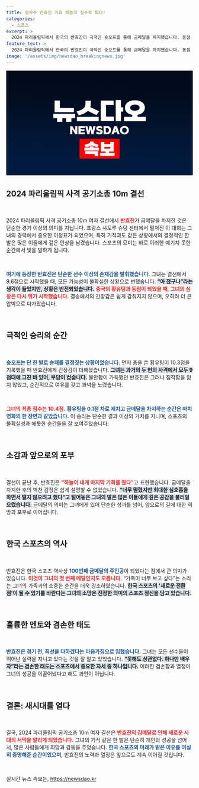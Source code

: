 ```yaml
---
title: 명사수 반효진 기회 하늘의 실수로 왔다!
categories:
  - 스포츠
excerpt: >
  2024 파리올림픽에서 한국의 반효진이 극적인 슛오프를 통해 금메달을 차지했습니다. 동점 상황에서 그녀의 침착한 사격이 빛을 발하며, 역사적인 100번째 금메달 주인공으로 우뚝 섰습니다.
feature_text: >
  2024 파리올림픽에서 한국의 반효진이 극적인 슛오프를 통해 금메달을 차지했습니다. 동점 상황에서 그녀의 침착한 사격이 빛을 발하며, 역사적인 100번째 금메달 주인공으로 우뚝 섰습니다.
image: '/assets/img/newsdao_breakingnews.jpg'
---
```


<p><img src="/assets/img/newsdao_breakingnews.jpg" alt="bookingtag 속보" /></p>

<h2 data-ke-size="size26">2024 파리올림픽 사격 공기소총 10m 결선</h2>

<p data-ke-size="size16">&nbsp;</p>

<p data-ke-size="size16">2024 파리올림픽 사격 공기소총 10m 여자 결선에서 <b><span style="color: #ee2323;">반효진</span></b>가 금메달을 차지한 것은 단순한 경기 이상의 의미를 지닙니다. 프랑스 샤토루 슈팅 센터에서 펼쳐진 이 대회는 그녀의 경력에서 중요한 이정표가 되었으며, 특히 기적과도 같은 상황에서의 결정적인 한 발은 많은 이들에게 깊은 인상을 남겼습니다. 스포츠의 묘미는 바로 이러한 예기치 못한 순간에서 빛을 발하게 됩니다.</p>

<p data-ke-size="size16">&nbsp;</p>

<p><b><span style="color: #1a5490;">여기에 등장한 반효진은 단순한 선수 이상의 존재감을 발휘했습니다.</span></b> 그녀는 결선에서 9.6점으로 시작했을 때, 모든 가능성이 불확실한 상황으로 변했습니다. <b><span style="background-color: #21538527;">“아 졌구나”라는 생각이 들었지만, 상황은 반전되었습니다.</span></b> <b><span style="color: #ee2323;">중국의 황유팅과 동점이 되었을 때, 그녀의 심장은 다시 뛰기 시작했습니다.</span></b> 결승에서의 긴장감은 쉽게 감춰지지 않으며, 오히려 더 큰 압박으로 다가왔습니다.</p></p>

<p data-ke-size="size16">&nbsp;</p>

<h2 data-ke-size="size26">극적인 승리의 순간</h2>

<p data-ke-size="size16">&nbsp;</p>

<p data-ke-size="size16"><b><span style="color: #1a5490;">슛오프는 단 한 발로 승패를 결정짓는 상황이었습니다.</span></b> 먼저 총을 쏜 황유팅이 10.3점을 기록했을 때 반효진에게 긴장감이 더해졌습니다. <b><span style="background-color: #21538527;">그녀는 과거의 두 번의 사격에서 모두 9점대에 그친 바 있어, 부담이 컸습니다.</span></b> 불안함이 가득했던 반효진은 그러나 침착함을 잃지 않았고, 순간적으로 여유를 갖고 과녁을 노렸습니다.</p>

<p data-ke-size="size16">&nbsp;</p>

<p><b><span style="color: #ee2323;">그녀의 최종 점수는 10.4점.</span></b> <b><span style="color: #1a5490;">황유팅을 0.1점 차로 제치고 금메달을 차지하는 순간은 마치 영화의 한 장면과 같았습니다.</span></b> 이 승리는 단순한 결과 이상의 가치를 지니며, 스포츠의 불확실성과 애틋한 순간들을 잘 보여주었습니다.</p></p>

<p data-ke-size="size16">&nbsp;</p>

<h2 data-ke-size="size26">소감과 앞으로의 포부</h2>

<p data-ke-size="size16">&nbsp;</p>

<p data-ke-size="size16">결선이 끝난 후, 반효진은 <b><span style="color: #ee2323;">“하늘이 내게 마지막 기회를 줬다”</span></b>고 표현했습니다. 금메달을 차지한 후의 벅찬 감정은 쉽게 설명할 수 없었습니다. <b><span style="background-color: #21538527;">“너무 떨렸지만 최대한 심호흡을 하면서 떨지 않으려고 했다”고 털어놓은 그녀의 말은 많은 이들에게 깊은 공감을 불러일으켰습니다.</span></b> 금메달의 의미는 그녀에게 있어 단순한 성과를 넘어, 앞으로의 길에 대한 희망과 포부로 이어집니다.</p>

<p data-ke-size="size16">&nbsp;</p>

<h2 data-ke-size="size26">한국 스포츠의 역사</h2>

<p data-ke-size="size16">&nbsp;</p>

<p data-ke-size="size16">반효진은 한국 스포츠 역사상 <b><span style="color: #1a5490;">100번째 금메달의 주인공</span></b>이 되었다는 점에서 큰 의미가 있습니다. <b><span style="color: #ee2323;">이것이 그녀의 첫 번째 메달인지도 모릅니다.</span></b> “가족이 너무 보고 싶다”는 소리는 그녀의 가족과의 소중한 순간을 더욱 강조하였습니다. <b><span style="background-color: #21538527;">한국 스포츠의 '새로운 전환점'이 될 수 있기를 바란다는 그녀의 소망은 진정한 의미의 스포츠 정신을 담고 있습니다.</span></b></p>

<p data-ke-size="size16">&nbsp;</p>

<h2 data-ke-size="size26">훌륭한 멘토와 겸손한 태도</h2>

<p data-ke-size="size16">&nbsp;</p>

<p data-ke-size="size16"><b><span style="color: #1a5490;">반효진은 경기 전, 최선을 다하겠다는 마음가짐으로 임했습니다.</span></b> 그녀는 모든 선수들이 뛰어난 실력을 지니고 있다는 것을 잘 알고 있었습니다. <b><span style="background-color: #21538527;">“못해도 상관없다. 하나만 배우자”라는 겸손한 태도는 스포츠에서 중요한 자세 중 하나입니다.</span></b>  이러한 겸손함과 열정이 그녀의 성공을 이끌어냈다고 해도 과언이 아닙니다.</p>

<p data-ke-size="size16">&nbsp;</p>

<h2 data-ke-size="size26">결론: 새시대를 열다</h2>

<p data-ke-size="size16">&nbsp;</p>

<p data-ke-size="size16">결국, 2024 파리올림픽 공기소총 10m 여자 결선은 <b><span style="color: #ee2323;">반효진의 김메달로 인해 새로운 시대의 서막을 알리게 되었습니다.</span></b> 그녀의 기적 같은 한 발은 단순히 개인의 성공을 넘어서, 많은 사람들에게 희망과 감동을 주었습니다. <b><span style="color: #1a5490;">한국 스포츠의 미래가 밝은 이유를 여실히 증명해준 순간이었으며,</span></b> 반효진의 노력과 열정은 앞으로도 계속 이어질 것입니다.</p>

<p data-ke-size="size16">&nbsp;</p>
실시간 뉴스 속보는, <a href="https://newsdao.kr" rel="dofollow">https://newsdao.kr</a>


